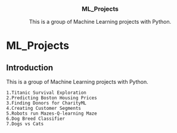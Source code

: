<p align="center" >
    <h3 align="center">ML_Projects</h3>
    <p align="center">
        This is a group of Machine Learning projects with Python.
    </p>
</p>


# ML_Projects


## Introduction
This is a group of Machine Learning projects with Python.


```
1.Titanic Survival Exploration
2.Predicting Boston Housing Prices
3.Finding Donors for CharityML
4.Creating Customer Segments
5.Robots run Mazes-Q-learning Maze
6.Dog Breed Classifier
7.Dogs vs Cats
```
